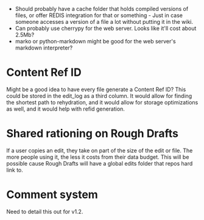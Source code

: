 - Should probably have a cache folder that holds compiled versions of files, or offer REDIS integration for that or something - Just in case someone accesses a version of a file a lot without putting it in the wiki.
- Can probably use cherrypy for the web server. Looks like it'll cost about 2.5Mb?
- marko or python-markdown might be good for the web server's markdown interpreter?

# Content Ref ID

Might be a good idea to have every file generate a Content Ref ID? This could be stored in the edit_log as a third column. It would allow for finding the shortest path to rehydration, and it would allow for storage optimizations as well, and it would help with refid generation.

# Shared rationing on Rough Drafts

If a user copies an edit, they take on part of the size of the edit or file. The more people using it, the less it costs from their data budget. This will be possible cause Rough Drafts will have a global edits folder that repos hard link to.

# Comment system

Need to detail this out for v1.2.
